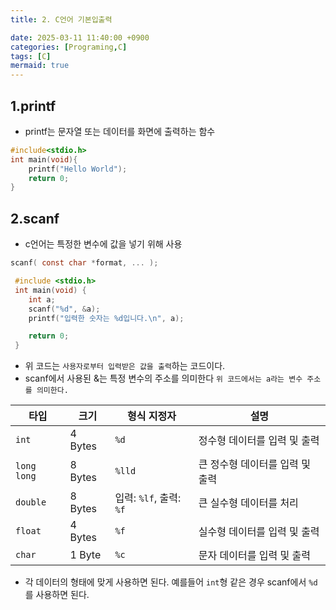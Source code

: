 ```yaml
---
title: 2. C언어 기본입출력

date: 2025-03-11 11:40:00 +0900
categories: [Programing,C]
tags: [C]
mermaid: true
---
```

## 1.printf
- printf는 문자열 또는 데이터를 화면에 출력하는 함수 

```c
#include<stdio.h>
int main(void){
    printf("Hello World");
    return 0;
}
``` 
## 2.scanf
- c언어는 특정한 변수에 값을 넣기 위해 사용

```c
scanf( const char *format, ... );

```

```c
 #include <stdio.h>
 int main(void) {
    int a;
    scanf("%d", &a);
    printf("입력한 숫자는 %d입니다.\n", a);

    return 0;
 }
```

- 위 코드는 `사용자로부터 입력받은 값을 출력`하는 코드이다.
- scanf에서 사용된 &는 특정 변수의 주소를 의미한다 `위 코드에서는 a라는 변수 주소를 의미한다.`
 
 | 타입         | 크기       | 형식 지정자 | 설명 |
|-------------|-----------|------------|--------------------------------|
| `int`       | 4 Bytes   | `%d`       | 정수형 데이터를 입력 및 출력 |
| `long long` | 8 Bytes   | `%lld`     | 큰 정수형 데이터를 입력 및 출력 |
| `double`    | 8 Bytes   | 입력: `%lf`, 출력: `%f` | 큰 실수형 데이터를 처리 |
| `float`     | 4 Bytes   | `%f`       | 실수형 데이터를 입력 및 출력 |
| `char`      | 1 Byte    | `%c`       | 문자 데이터를 입력 및 출력 |

- 각 데이터의 형태에 맞게 사용하면 된다. 예를들어 `int`형  같은 경우 scanf에서 `%d`를 사용하면 된다. 


